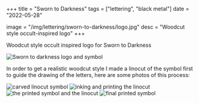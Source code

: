 +++
title = "Sworn to Darkness"
tags = ["lettering", "black metal"]
date = "2022-05-28"

image = "/img/lettering/sworn-to-darkness/logo.jpg"
desc = "Woodcut style occult-inspired logo"
+++

Woodcut style occult inspired logo for Sworn to Darkness

![Sworn to darkness logo and symbol](/img/lettering/sworn-to-darkness/logo.jpg "Sworn to darkness logo and symbol")

In order to get a realistic woodcut style I made a linocut of the symbol first to guide the drawing of the letters, here are some photos of this process:

![carved linocut symbol](/img/lettering/sworn-to-darkness/DSC08276.jpg "carved linocut symbol")
![inking and printing the linocut](/img/lettering/sworn-to-darkness/DSC08278.jpg "inking and printing the linocut")
![the printed symbol and the linocut](/img/lettering/sworn-to-darkness/DSC08281.jpg "the printed symbol and the linocut")
![final printed symbol](/img/lettering/sworn-to-darkness/DSC08282.jpg "final printed symbol")
